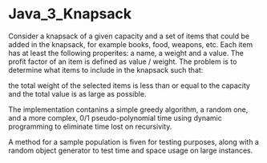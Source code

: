 # Java_3_Knapsack

Consider a knapsack of a given capacity and a set of items that could be added in the knapsack, for example books, food, weapons, etc. Each item has at least the following properites: a name, a weight and a value. The profit factor of an item is defined as value / weight. The problem is to determine what items to include in the knapsack such that:

the total weight of the selected items is less than or equal to the capacity and
the total value is as large as possible.

The implementation contanins a simple greedy algorithm, a random one, and a more complex, 0/1 pseudo-polynomial time using dynamic programming to eliminate time lost on recursivity.

A method for a sample population is fiven for testing purposes, along with a random object generator to test time and space usage on large instances. 
